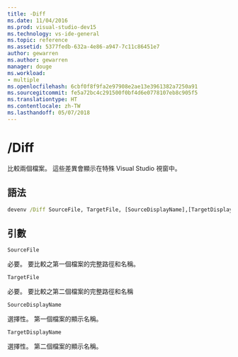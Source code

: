 ```yaml
---
title: -Diff
ms.date: 11/04/2016
ms.prod: visual-studio-dev15
ms.technology: vs-ide-general
ms.topic: reference
ms.assetid: 5377fedb-632a-4e86-a947-7c11c86451e7
author: gewarren
ms.author: gewarren
manager: douge
ms.workload:
- multiple
ms.openlocfilehash: 6cbf0f8f9fa2e97908e2ae13e3961382a7250a91
ms.sourcegitcommit: fe5a72bc4c291500f0bf4d6e0778107eb8c905f5
ms.translationtype: HT
ms.contentlocale: zh-TW
ms.lasthandoff: 05/07/2018
---
```

# <a name="diff"></a>/Diff
比較兩個檔案。 這些差異會顯示在特殊 Visual Studio 視窗中。

## <a name="syntax"></a>語法

```cmd
devenv /Diff SourceFile, TargetFile, [SourceDisplayName],[TargetDisplayName]
```

## <a name="arguments"></a>引數
 `SourceFile`

 必要。 要比較之第一個檔案的完整路徑和名稱。

 `TargetFile`

 必要。 要比較之第二個檔案的完整路徑和名稱

 `SourceDisplayName`

 選擇性。 第一個檔案的顯示名稱。

 `TargetDisplayName`

 選擇性。 第二個檔案的顯示名稱。